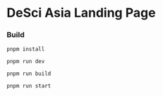 # DeSci Asia Landing Page

### Build

`pnpm install`

`pnpm run dev`

`pnpm run build`

`pnpm run start`

